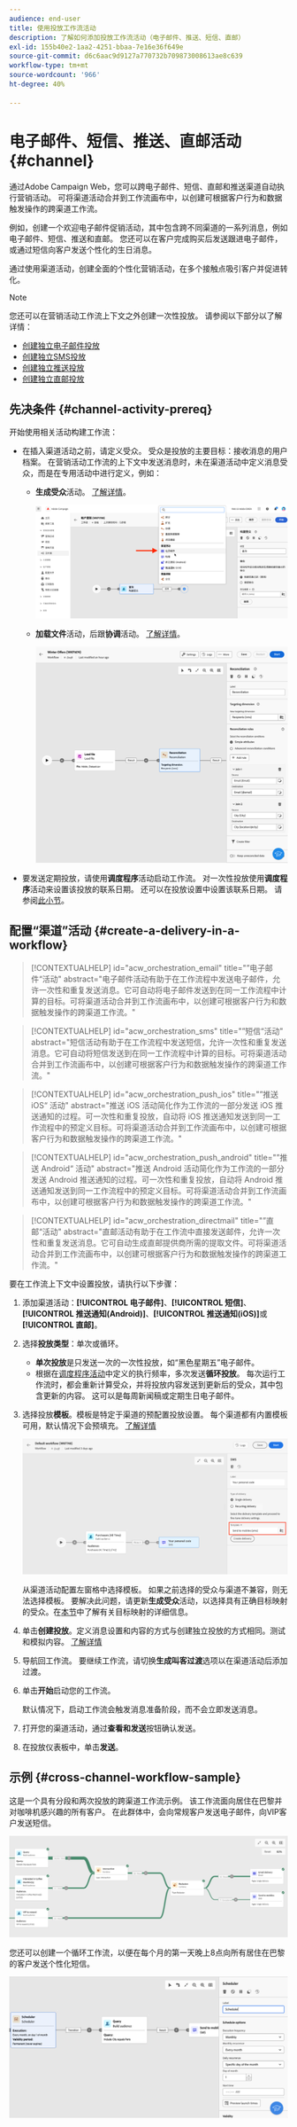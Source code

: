 ```yaml
---
audience: end-user
title: 使用投放工作流活动
description: 了解如何添加投放工作流活动（电子邮件、推送、短信、直邮）
exl-id: 155b40e2-1aa2-4251-bbaa-7e16e36f649e
source-git-commit: d6c6aac9d9127a770732b709873008613ae8c639
workflow-type: tm+mt
source-wordcount: '966'
ht-degree: 40%

---
```


# 电子邮件、短信、推送、直邮活动 {#channel}

通过Adobe Campaign Web，您可以跨电子邮件、短信、直邮和推送渠道自动执行营销活动。 可将渠道活动合并到工作流画布中，以创建可根据客户行为和数据触发操作的跨渠道工作流。

例如，创建一个欢迎电子邮件促销活动，其中包含跨不同渠道的一系列消息，例如电子邮件、短信、推送和直邮。 您还可以在客户完成购买后发送跟进电子邮件，或通过短信向客户发送个性化的生日消息。

通过使用渠道活动，创建全面的个性化营销活动，在多个接触点吸引客户并促进转化。

>[!NOTE]
>
>您还可以在营销活动工作流上下文之外创建一次性投放。 请参阅以下部分以了解详情：
>* [创建独立电子邮件投放](../../email/create-email.md)
>* [创建独立SMS投放](../../sms/create-sms.md)
>* [创建独立推送投放](../../push/create-push.md)
>* [创建独立直邮投放](../../direct-mail/create-direct-mail.md)

## 先决条件 {#channel-activity-prereq}

开始使用相关活动构建工作流：

* 在插入渠道活动之前，请定义受众。 受众是投放的主要目标：接收消息的用户档案。 在营销活动工作流的上下文中发送消息时，未在渠道活动中定义消息受众，而是在专用活动中进行定义，例如：

   * **生成受众**&#x200B;活动。 [了解详情](build-audience.md)。

     ![在工作流中添加投放的屏幕截图](../../msg/assets/add-delivery-in-wf.png)

   * **加载文件**&#x200B;活动，后跟&#x200B;**协调**&#x200B;活动。 [了解详情](load-file.md)。

     ![显示工作流协调条件的屏幕截图](../assets/workflow-reconciliation-criteria.png)

* 要发送定期投放，请使用&#x200B;**调度程序**&#x200B;活动启动工作流。 对一次性投放使用&#x200B;**调度程序**&#x200B;活动来设置该投放的联系日期。 还可以在投放设置中设置该联系日期。 请参阅[此小节](scheduler.md)。

## 配置“渠道”活动 {#create-a-delivery-in-a-workflow}

>[!CONTEXTUALHELP]
>id="acw_orchestration_email"
>title="”电子邮件“活动"
>abstract="电子邮件活动有助于在工作流程中发送电子邮件，允许一次性和重复发送消息。它可自动将电子邮件发送到在同一工作流程中计算的目标。可将渠道活动合并到工作流画布中，以创建可根据客户行为和数据触发操作的跨渠道工作流。"

>[!CONTEXTUALHELP]
>id="acw_orchestration_sms"
>title="”短信“活动"
>abstract="短信活动有助于在工作流程中发送短信，允许一次性和重复发送消息。它可自动将短信发送到在同一工作流程中计算的目标。可将渠道活动合并到工作流画布中，以创建可根据客户行为和数据触发操作的跨渠道工作流。"

>[!CONTEXTUALHELP]
>id="acw_orchestration_push_ios"
>title="”推送 iOS“ 活动"
>abstract="推送 iOS 活动简化作为工作流的一部分发送 iOS 推送通知的过程。可一次性和重复投放，自动将 iOS 推送通知发送到同一工作流程中的预定义目标。可将渠道活动合并到工作流画布中，以创建可根据客户行为和数据触发操作的跨渠道工作流。"

>[!CONTEXTUALHELP]
>id="acw_orchestration_push_android"
>title="”推送 Android“ 活动"
>abstract="推送 Android 活动简化作为工作流的一部分发送 Android 推送通知的过程。可一次性和重复投放，自动将 Android 推送通知发送到同一工作流程中的预定义目标。可将渠道活动合并到工作流画布中，以创建可根据客户行为和数据触发操作的跨渠道工作流。"

>[!CONTEXTUALHELP]
>id="acw_orchestration_directmail"
>title="”直邮“活动"
>abstract="直邮活动有助于在工作流中直接发送邮件，允许一次性和重复发送消息。它可自动生成直邮提供商所需的提取文件。可将渠道活动合并到工作流画布中，以创建可根据客户行为和数据触发操作的跨渠道工作流。"

要在工作流上下文中设置投放，请执行以下步骤：

1. 添加渠道活动：**[!UICONTROL 电子邮件]**、**[!UICONTROL 短信]**、**[!UICONTROL 推送通知(Android)]**、**[!UICONTROL 推送通知(iOS)]**&#x200B;或&#x200B;**[!UICONTROL 直邮]**。

1. 选择&#x200B;**投放类型**：单次或循环。

   * **单次投放**&#x200B;是只发送一次的一次性投放，如“黑色星期五”电子邮件。
   * 根据在[调度程序活动](scheduler.md)中定义的执行频率，多次发送&#x200B;**循环投放**。 每次运行工作流时，都会重新计算受众，并将投放内容发送到更新后的受众，其中包含更新的内容。 这可以是每周新闻稿或定期生日电子邮件。

1. 选择投放&#x200B;**模板**。模板是特定于渠道的预配置投放设置。 每个渠道都有内置模板可用，默认情况下会预填充。 [了解详情](../../msg/delivery-template.md)

   ![显示工作流中投放活动的屏幕截图](../assets/delivery-activity-in-wf.png)

   从渠道活动配置左窗格中选择模板。 如果之前选择的受众与渠道不兼容，则无法选择模板。 要解决此问题，请更新&#x200B;**生成受众**&#x200B;活动，以选择具有正确目标映射的受众。在[本节](../../audience/targeting-dimensions.md)中了解有关目标映射的详细信息。

1. 单击&#x200B;**创建投放**。定义消息设置和内容的方式与创建独立投放的方式相同。测试和模拟内容。 [了解详情](../../msg/gs-messages.md)

1. 导航回工作流。 要继续工作流，请切换&#x200B;**生成叫客过渡**&#x200B;选项以在渠道活动后添加过渡。

1. 单击&#x200B;**开始**&#x200B;启动您的工作流。

   默认情况下，启动工作流会触发消息准备阶段，而不会立即发送消息。

1. 打开您的渠道活动，通过&#x200B;**查看和发送**&#x200B;按钮确认发送。

1. 在投放仪表板中，单击&#x200B;**发送**。

## 示例 {#cross-channel-workflow-sample}

这是一个具有分段和两次投放的跨渠道工作流示例。 该工作流面向居住在巴黎并对咖啡机感兴趣的所有客户。 在此群体中，会向常规客户发送电子邮件，向VIP客户发送短信。

![显示跨渠道工作流示例的屏幕截图](../assets/workflow-channel-example.png)

您还可以创建一个循环工作流，以便在每个月的第一天晚上8点向所有居住在巴黎的客户发送个性化短信。

![显示循环工作流示例的屏幕截图](../assets/workflow-channel-example2.png)

<!--
description, which use case you can perform (common other activities that you can link before or after the activity)

how to add and configure the activity

example of a configured activity within a workflow
The Email delivery activity allows you to configure the sending of an email in a workflow. 
-->

<!-- Scheduled emails available?

This can be a single send email and sent just once, or it can be a recurring email.
* Single send emails are standard emails, sent once.
* Recurring emails allow you to send the same email multiple times to different targets over a defined period. You can aggregate the deliveries per period in order to get reports that correspond to your needs.

When linked to a scheduler, you can define recurring emails.
Email recipients are defined upstream of the activity in the same workflow, via an Audience targeting activity.

-->

<!--The message preparation is triggered according to the workflow execution parameters. From the message dashboard, you can select whether to request or not a manual confirmation to send the message (required by default). You can start the workflow manually or place a scheduler activity in the workflow to automate execution.-->